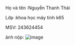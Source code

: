 Họ và tên :Nguyễn Thanh Thái 

Lớp :khoa học máy tính k65

MSV: 243624454

ảnh nộp:
![image](https://github.com/user-attachments/assets/750c9020-aa68-4386-8a27-20aa80806348)


